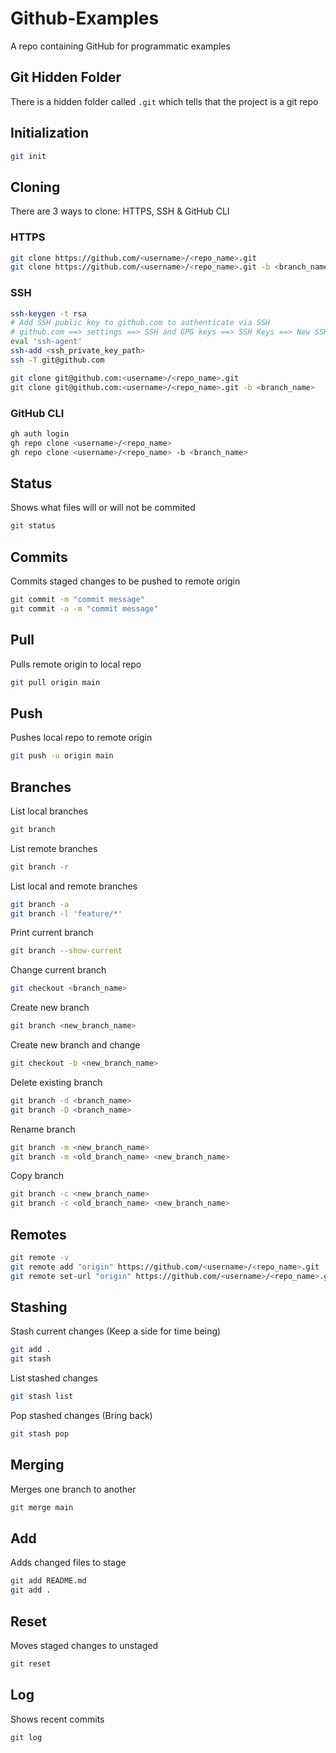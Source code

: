 # Github-Examples
A repo containing GitHub for programmatic examples

## Git Hidden Folder
There is a hidden folder called `.git` which tells that the project is a git repo

## Initialization

```sh
git init
```

## Cloning
There are 3 ways to clone: HTTPS, SSH & GitHub CLI

### HTTPS

```sh
git clone https://github.com/<username>/<repo_name>.git
git clone https://github.com/<username>/<repo_name>.git -b <branch_name>
```

### SSH

```sh
ssh-keygen -t rsa
# Add SSH public key to github.com to authenticate via SSH 
# github.com ==> settings ==> SSH and GPG keys ==> SSH Keys ==> New SSH Key ==> Authentication Key 
eval 'ssh-agent'
ssh-add <ssh_private_key_path>
ssh -T git@github.com
```

```sh
git clone git@github.com:<username>/<repo_name>.git
git clone git@github.com:<username>/<repo_name>.git -b <branch_name>
```

### GitHub CLI

```sh
gh auth login
gh repo clone <username>/<repo_name>
gh repo clone <username>/<repo_name> -b <branch_name>
```

## Status
Shows what files will or will not be commited

```sh
git status
```

## Commits
Commits staged changes to be pushed to remote origin

```sh
git commit -m "commit message"
git commit -a -m "commit message"
```

## Pull
Pulls remote origin to local repo

```sh
git pull origin main
```

## Push
Pushes local repo to remote origin

```sh
git push -u origin main
```

## Branches

List local branches
```sh
git branch
```

List remote branches
```sh
git branch -r
```

List local and remote branches
```sh
git branch -a
git branch -l 'feature/*'
```

Print current branch
```sh
git branch --show-current
```

Change current branch
```sh
git checkout <branch_name>
```

Create new branch
```sh
git branch <new_branch_name>
```

Create new branch and change
```sh
git checkout -b <new_branch_name>
```

Delete existing branch
```sh
git branch -d <branch_name>
git branch -D <branch_name>
```

Rename branch
```sh
git branch -m <new_branch_name>
git branch -m <old_branch_name> <new_branch_name>
```

Copy branch
```sh
git branch -c <new_branch_name>
git branch -c <old_branch_name> <new_branch_name>
```

## Remotes

```sh
git remote -v
git remote add "origin" https://github.com/<username>/<repo_name>.git
git remote set-url "origin" https://github.com/<username>/<repo_name>.git
```

## Stashing

Stash current changes (Keep a side for time being)
```sh
git add .
git stash
```

List stashed changes
```sh
git stash list
```

Pop stashed changes (Bring back)
```sh
git stash pop
```

## Merging
Merges one branch to another

```sh
git merge main
```

## Add
Adds changed files to stage

```sh
git add README.md
git add .
```

## Reset
Moves staged changes to unstaged

```sh
git reset
```

## Log
Shows recent commits

```sh
git log
```